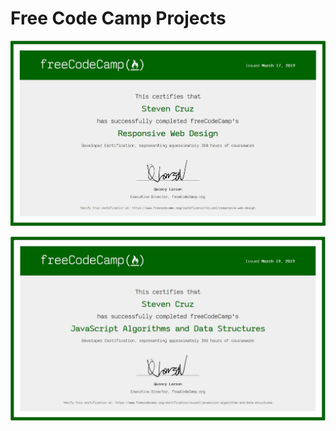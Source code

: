 # Free Code Camp Projects
![](Responsive%20Web%20Design%20Cert.JPG)


![](JS%20and%20DS%20Cert.JPG)
